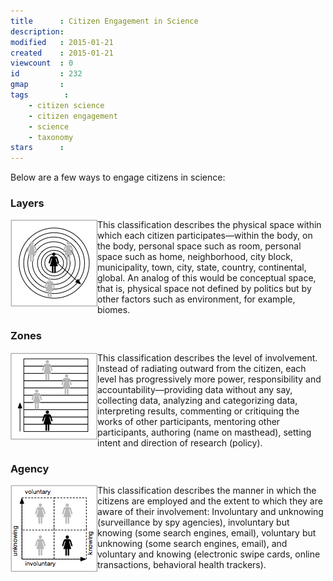 ```yaml
---
title      : Citizen Engagement in Science
description: 
modified   : 2015-01-21
created    : 2015-01-21
viewcount  : 0
id         : 232
gmap       : 
tags        :
    - citizen science
    - citizen engagement
    - science
    - taxonomy
stars      : 
---
```


Below are a few ways to engage citizens in science:

### Layers

<p><img src="img/onion.png" width="139" align="left"> This classification describes the physical space within which each citizen participates—within the body, on the body, personal space such as room, personal space such as home, neighborhood, city block, municipality, town, city, state, country, continental, global. An analog of this would be conceptual space, that is, physical space not defined by politics but by other factors such as environment, for example, biomes.</p>

### Zones

<p><img src="img/zones.png" width="139" align="left"> This classification describes the level of involvement. Instead of radiating outward from the citizen, each level has progressively more power, responsibility and accountability—providing data without any say, collecting data, analyzing and categorizing data, interpreting results, commenting or critiquing the works of other participants, mentoring other participants, authoring (name on masthead), setting intent and direction of research (policy).</p>

### Agency

<p><img src="img/squares.png" width="139" align="left"> This classification describes the manner in which the citizens are employed and the extent to which they are aware of their involvement: Involuntary and unknowing (surveillance by spy agencies), involuntary but knowing (some search engines, email), voluntary but unknowing (some search engines, email), and voluntary and knowing (electronic swipe cards, online transactions, behavioral health trackers).</p>
